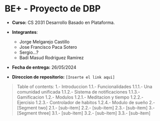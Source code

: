 # BE+ - Proyecto de DBP

- **Curso:** CS 2031 Desarrollo Basado en Plataforma.
- **Integrantes**:
  - Jorge Melgarejo Castillo
  - Jose Francisco Paca Sotero
  - Sergio...?
  - Badi Masud Rodriguez Ramirez

- **Fecha de entrega:** 26/05/2024
- **Direccion de repositorio:** `[Inserte el link aqui]`

> Table of contents:
> 1.- Introduccion
>   1.1.- Funcionalidades
>     1.1.1.- Una comunidad unificada
>     1.1.2.- Sistema de notificaciones
>     1.1.3.- Gamificacion
>   1.2.- Modulos
>     1.2.1.- Meditacion y tiempo
>     1.2.2.- Ejercisio
>     1.2.3.- Controlador de habitos
>     1.2.4.- Modulo de sueño
> 2.- [Segment two]
>   2.1.- [sub-item]
>   2.2.- [sub-item]
>   2.3.- [sub-item]
> 3.- [Segment three]
>   3.1.- [sub-item]
>   3.2.- [sub-item]
>   3.3.- [sub-item]
